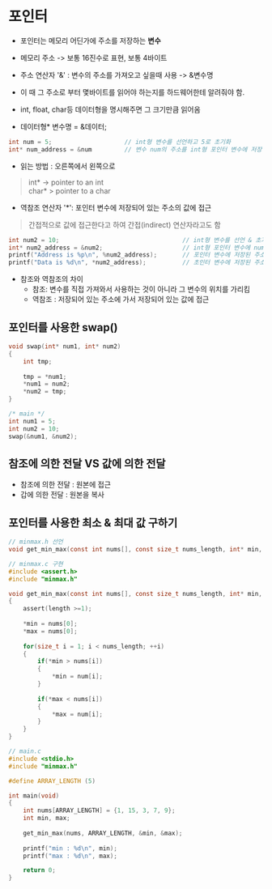 # 포인터

 - 포인터는 메모리 어딘가에 주소를 저장하는 **변수**   

 - 메모리 주소 -> 보통 16진수로 표현, 보통 4바이트    

 - 주소 연산자 '&' : 변수의 주소를 가져오고 싶을때 사용 -> &변수명  

 -  이 때 그 주소로 부터 몇바이트를 읽어야 하는지를 하드웨어한테 알려줘야 함.  
 -  int, float, char등 데이터형을 명시해주면 그 크기만큼 읽어옴

 - 데이터형* 변수명 = &데이터; 


```c
int num = 5;                    // int형 변수를 선언하고 5로 초기화
int* num_address = &num         // 변수 num의 주소를 int형 포인터 변수에 저장 데이터형의 크기만큼 읽어온다.
```

 - 읽는 방법 : 오른쪽에서 왼쪽으로
> int* -> pointer to an int  
> char* > pointer to a char


 - 역참조 연산자 '*': 포인터 변수에 저장되어 있는 주소의 값에 접근 
 > 간접적으로 값에 접근한다고 하여 간접(indirect) 연산자라고도 함
```c
int num2 = 10;                                  // int형 변수를 선언 & 초기화
int* num2_address = &num2;                      // int형 포인터 변수에 num2의 주소를 저장
printf("Address is %p\n", %num2_address);       // 포인터 변수에 저장된 주소를 출력 -> Address is 0x7ffc877abbd8
printf("Data is %d\n", *num2_address);          // 초인터 변수에 저장된 주소의 데이터를 출력 -> Data is 5
```

 - 참조와 역참조의 차이
     - 참조: 변수를 직접 가져와서 사용하는 것이 아니라 그 변수의 위치를 가리킴
     - 역참조 : 저장되어 있는 주소에 가서 저장되어 있는 값에 접근


## 포인터를 사용한 swap()

```c
void swap(int* num1, int* num2)
{
    int tmp;
    
    tmp = *num1;
    *num1 = num2;
    *num2 = tmp;
}

/* main */
int num1 = 5;
int num2 = 10;
swap(&num1, &num2);
```


## 참조에 의한 전달 VS 값에 의한 전달
 - 참조에 의한 전달 : 원본에 접근
 - 갑에 의한 전달 : 원본을 복사


## 포인터를 사용한 최소 & 최대 값 구하기
```c
// minmax.h 선언
void get_min_max(const int nums[], const size_t nums_length, int* min, int* max);
```

```c
// minmax.c 구현
#include <assert.h>
#include "minmax.h"

void get_min_max(const int nums[], const size_t nums_length, int* min, int* max)
{
    assert(length >=1);
    
    *min = nums[0];
    *max = nums[0];
    
    for(size_t i = 1; i < nums_length; ++i)
    {
        if(*min > nums[i])
        {
            *min = num[i];
        }
        
        if(*max < nums[i])
        {
            *max = num[i];
        }
    }
}
```

```c
// main.c
#include <stdio.h>
#include "minmax.h"

#define ARRAY_LENGTH (5)

int main(void)
{
    int nums[ARRAY_LENGTH] = {1, 15, 3, 7, 9};
    int min, max;
    
    get_min_max(nums, ARRAY_LENGTH, &min, &max);
    
    printf("min : %d\n", min);
    printf("max : %d\n", max);

    return 0;
}
```
